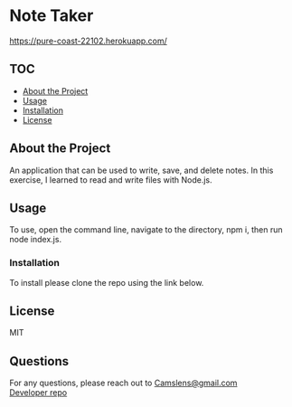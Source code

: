 # Note Taker
https://pure-coast-22102.herokuapp.com/
 ## TOC
- [About the Project](#About-the-Project)
- [Usage](#Usage)
- [Installation](#Installation)
- [License](#License) 
## About the Project  
An application that can be used to write, save, and delete notes.  In this exercise, I learned to read and write files with Node.js.
## Usage  
To use, open the command line, navigate to the directory, npm i, then run node index.js.   
### Installation  
To install please clone the repo using the link below.  
## License
MIT
## Questions
For any questions, please reach out to <Camslens@gmail.com>  
[Developer repo](http://github.com/Chickey49)
